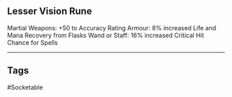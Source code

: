 ## Lesser Vision Rune
Martial Weapons: +50 to Accuracy Rating
Armour: 8% increased Life and Mana Recovery from Flasks
Wand or Staff: 16% increased Critical Hit Chance for Spells

---
## Tags
#Socketable
